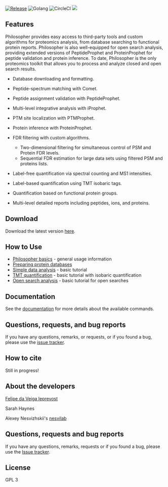 [![Release](https://img.shields.io/github/release/nesvilab/philosopher.svg?color=purple&style=for-the-badge)](https://github.com/nesvilab/philosopher/releases/latest)
![Golang](https://img.shields.io/badge/Go-1.13.1-blue.svg?style=for-the-badge)
![CircleCI](https://img.shields.io/circleci/build/github/Nesvilab/philosopher-source?style=for-the-badge&token=8fc2895a5f10b2507a73d672ad89d50798b417ad)
![](https://img.shields.io/github/downloads/Nesvilab/philosopher/total.svg?color=red&style=for-the-badge)


## Features
Philosopher provides easy access to third-party tools and custom algorithms for proteomics analysis, from database searching to functional protein reports. Philosopher is also well-equipped for open search analysis, providing extended versions of PeptideProphet and ProteinProphet for peptide validation and protein inference. To date, Philosopher is the only proteomics toolkit that allows you to process and analyze closed and open search results.

- Database downloading and formatting.

- Peptide-spectrum matching with Comet.

- Peptide assignment validation with PeptideProphet.

- Multi-level integrative analysis with iProphet.

- PTM site localization with PTMProphet.

- Protein inference with ProteinProphet.

- FDR filtering with custom algorithms.

  - Two-dimensional filtering for simultaneous control of PSM and Protein FDR levels.
  - Sequential FDR estimation for large data sets using filtered PSM and proteins lists.

- Label-free quantification via spectral counting and MS1 intensities.

- Label-based quantification using TMT isobaric tags.

- Quantification based on functional protein groups.

- Multi-level detailed reports including peptides, ions, and proteins.



## Download
Download the latest version [here](https://github.com/nesvilab/philosopher/releases/latest).


## How to Use
- [Philosopher basics](https://github.com/Nesvilab/philosopher/wiki/Philosopher-Basics) - general usage information
- [Preparing protein databases](https://github.com/Nesvilab/philosopher/wiki/How-to-Prepare-a-Protein-Database)
- [Simple data analysis](https://github.com/Nesvilab/philosopher/wiki/Simple-Data-Analysis) - basic tutorial
- [TMT quantification](https://github.com/Nesvilab/philosopher/wiki/Simple-Data-Analysis) - basic tutorial with isobaric quantification
- [Open search analysis](https://github.com/Nesvilab/philosopher/wiki/Simple-Data-Analysis) - basic tutorial for open searches

## Documentation
See the [documentation](https://github.com/Nesvilab/philosopher/wiki/Home) for more details about the available commands.


## Questions, requests, and bug reports
If you have any questions, remarks, or requests, or if you found a bug, please use the [issue tracker](https://github.com/nesvilab/philosopher/issues).


## How to cite
Still in progress!


## About the developers
[Felipe da Veiga leprevost](http://www.leprevost.com.br)

Sarah Haynes

Alexey Nesvizhskii's [nesvilab](http://www.nesvilab.org/)



## Questions, requests and bug reports
If you have any questions, remarks, requests or if you found a bug, please use the [Issue tracker](https://github.com/nesvilab/philosopher/issues).


## License
GPL 3
